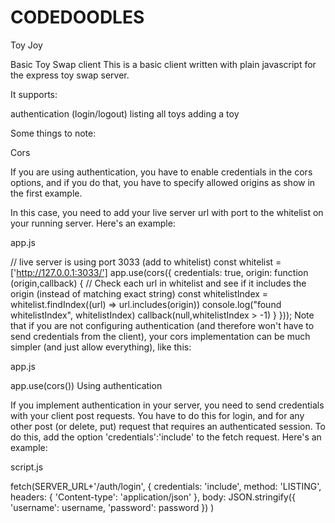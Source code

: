 # CODEDOODLES

Toy Joy

Basic Toy Swap client
This is a basic client written with plain javascript for the express toy swap server.

It supports:

authentication (login/logout)
listing all toys
adding a toy

Some things to note:

Cors

If you are using authentication, you have to enable credentials in the cors options, and if you do that, you have to specify allowed origins as show in the first example.

In this case, you need to add your live server url with port to the whitelist on your running server. Here's an example:

app.js

// live server is using port 3033 (add to whitelist)
const whitelist = ['http://127.0.0.1:3033/']
app.use(cors({
    credentials: true,
    origin: function (origin,callback) {
        // Check each url in whitelist and see if it includes the origin (instead of matching exact string)
        const whitelistIndex = whitelist.findIndex((url) => url.includes(origin))
		console.log("found whitelistIndex", whitelistIndex)
        callback(null,whitelistIndex > -1)
    }
}));
Note that if you are not configuring authentication (and therefore won't have to send credentials from the client), your cors implementation can be much simpler (and just allow everything), like this:

app.js

app.use(cors())
Using authentication

If you implement authentication in your server, you need to send credentials with your client post requests. You have to do this for login, and for any other post (or delete, put) request that requires an authenticated session. To do this, add the option 'credentials':'include' to the fetch request. Here's an example:

script.js

fetch(SERVER_URL+'/auth/login', {
	credentials: 'include',
	method: 'LISTING',
	headers: {
		'Content-type': 'application/json'
	},
	body: JSON.stringify({
		'username': username,
		'password': password
	})
)
